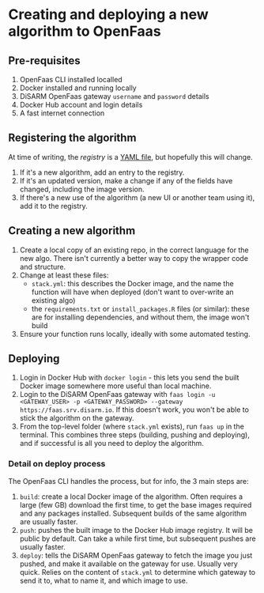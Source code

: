 # Creating and deploying a new algorithm to OpenFaas

## Pre-requisites

1. OpenFaas CLI installed localled
2. Docker installed and running locally
3. DiSARM OpenFaas gateway `username` and `password` details
4. Docker Hub account and login details
5. A fast internet connection

## Registering the algorithm

At time of writing, the _registry_ is a [YAML file](https://github.com/disarm-platform/functions-dashboard/blob/master/src/static_info.yaml), but hopefully this will change.

1. If it's a new algorithm, add an entry to the registry. 
2. If it's an updated version, make a change if any of the fields have changed, including the image version. 
3. If there's a new use of the algorithm \(a new UI or another team using it\), add it to the registry.

## Creating a new algorithm

1. Create a local copy of an existing repo, in the correct language for the new algo. There isn't currently a better way to copy the wrapper code and structure.
2. Change at least these files:
   * `stack.yml`: this describes the Docker image, and the name the function will have when deployed \(don't want to over-write an existing algo\)
   * the `requirements.txt` or `install_packages.R` files \(or similar\): these are for installing dependencies, and without them, the image won't build
3. Ensure your function runs locally, ideally with some automated testing. 

## Deploying

1. Login in Docker Hub with `docker login` - this lets you send the built Docker image somewhere more useful than local machine.
2. Login to the DiSARM OpenFaas gateway with `faas login -u <GATEWAY_USER> -p <GATEWAY_PASSWORD> --gateway https://faas.srv.disarm.io`. If this doesn't work, you won't be able to stick the algorithm on the gateway.
3. From the top-level folder \(where `stack.yml` exists\), run `faas up` in the terminal. This combines three steps \(building, pushing and deploying\), and if successful is all you need to deploy the algorithm.

### Detail on deploy process

The OpenFaas CLI handles the process, but for info, the 3 main steps are:

1. `build`: create a local Docker image of the algorithm. Often requires a large \(few GB\) download the first time, to get the base images required and any packages installed. Subsequent builds of the same algorithm are usually faster.
2. `push`: pushes the built image to the Docker Hub image registry. It will be public by default. Can take a while first time, but subsequent pushes are usually faster.
3. `deploy`: tells the DiSARM OpenFaas gateway to fetch the image you just pushed, and make it available on the gateway for use. Usually very quick. Relies on the content of `stack.yml` to determine which gateway to send it to, what to name it, and which image to use. 

